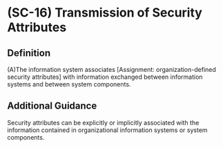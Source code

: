 
# (SC-16) Transmission of Security Attributes

## Definition

(A)The information system associates [Assignment: organization-defined security attributes] with information exchanged between information systems and between system components.

## Additional Guidance

Security attributes can be explicitly or implicitly associated with the information contained in organizational information systems or system components.
